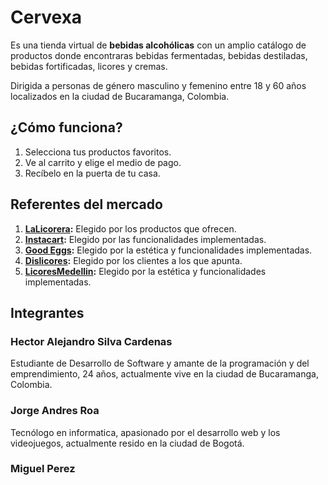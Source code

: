 # Cervexa
Es una tienda virtual de **bebidas alcohólicas** con un amplio catálogo de productos donde encontraras bebidas fermentadas, bebidas destiladas, bebidas fortificadas, licores y cremas.

Dirigida a personas de género masculino y femenino entre 18 y 60 años localizados en la ciudad de Bucaramanga, Colombia.

## ¿Cómo funciona?
1. Selecciona tus productos favoritos.
2. Ve al carrito y elige el medio de pago.
3. Recíbelo en la puerta de tu casa.

## Referentes del mercado
1. **[LaLicorera](https://lalicorera.com/):** Elegido por los productos que ofrecen.
2. **[Instacart](https://www.instacart.com/):** Elegido por las funcionalidades implementadas.
3. **[Good Eggs](https://www.goodeggs.com/):** Elegido por la estética y funcionalidades implementadas.
4. **[Dislicores](https://www.dislicores.com/es/licores):** Elegido por los clientes a los que apunta.
5. **[LicoresMedellin](https://www.licoresmedellin.com/):** Elegido por la estética y funcionalidades implementadas.

## Integrantes
### Hector Alejandro Silva Cardenas
Estudiante de Desarrollo de Software y amante de la programación y del emprendimiento, 24 años, actualmente vive en la ciudad de Bucaramanga, Colombia.
### Jorge Andres Roa
Tecnólogo en informatica, apasionado por el desarrollo web y los videojuegos, actualmente resido en la ciudad de Bogotá.
### Miguel Perez
